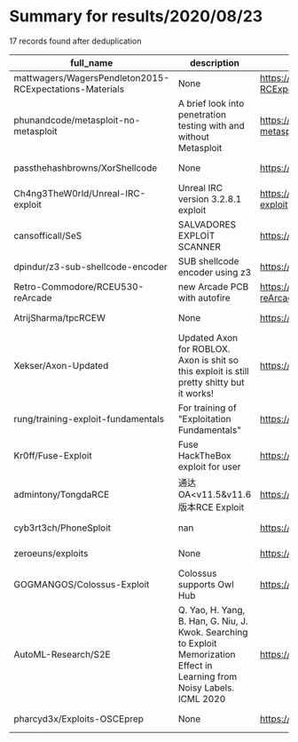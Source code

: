 
# Summary for results/2020/08/23
    
17 records found after deduplication

| full_name | description | html_url | matched_list | matched_count | pushed_at | size | stargazers_count | language | forks_count | vul_ids |
|---------------------------------------------------------|-----------------------------------------------------------------------------------------------------------------------------|----------------------------------------------------------------------------|----------------------------------|-----------------|---------------------------|--------|--------------------|------------|---------------|-----------|
| mattwagers/WagersPendleton2015-RCExpectations-Materials | None | https://github.com/mattwagers/WagersPendleton2015-RCExpectations-Materials | ['rce'] | 1 | 2020-08-23 04:57:29+00:00 | 22495 | 0 | | 0 | [] |
| phunandcode/metasploit-no-metasploit | A brief look into penetration testing with and without Metasploit | https://github.com/phunandcode/metasploit-no-metasploit | ['metasploit module OR payload'] | 1 | 2020-08-23 14:30:03+00:00 | 4738 | 0 | nan | 0 | [] |
| passthehashbrowns/XorShellcode | None | https://github.com/passthehashbrowns/XorShellcode | ['shellcode'] | 1 | 2020-08-23 23:29:51+00:00 | 82 | 2 | C# | 1 | [] |
| Ch4ng3TheW0rld/Unreal-IRC-exploit | Unreal IRC version 3.2.8.1 exploit | https://github.com/Ch4ng3TheW0rld/Unreal-IRC-exploit | ['exploit'] | 1 | 2020-08-23 22:20:24+00:00 | 3 | 0 | Python | 0 | [] |
| cansofficall/SeS | SALVADORES EXPLOİT SCANNER | https://github.com/cansofficall/SeS | ['exploit'] | 1 | 2020-08-23 21:01:18+00:00 | 8 | 0 | Python | 0 | [] |
| dpindur/z3-sub-shellcode-encoder | SUB shellcode encoder using z3 | https://github.com/dpindur/z3-sub-shellcode-encoder | ['shellcode'] | 1 | 2020-08-23 17:09:39+00:00 | 2 | 0 | Python | 0 | [] |
| Retro-Commodore/RCEU530-reArcade | new Arcade PCB with autofire | https://github.com/Retro-Commodore/RCEU530-reArcade | ['rce'] | 1 | 2020-08-23 17:02:39+00:00 | 630 | 1 | | 0 | [] |
| AtrijSharma/tpcRCEW | None | https://github.com/AtrijSharma/tpcRCEW | ['rce'] | 1 | 2020-08-23 16:54:05+00:00 | 89 | 0 | HTML | 0 | [] |
| Xekser/Axon-Updated | Updated Axon for ROBLOX. Axon is shit so this exploit is still pretty shitty but it works! | https://github.com/Xekser/Axon-Updated | ['exploit'] | 1 | 2020-08-23 12:48:49+00:00 | 163 | 0 | C | 0 | [] |
| rung/training-exploit-fundamentals | For training of "Exploitation Fundamentals" | https://github.com/rung/training-exploit-fundamentals | ['exploit'] | 1 | 2020-08-23 14:10:41+00:00 | 3144 | 38 | Dockerfile | 4 | [] |
| Kr0ff/Fuse-Exploit | Fuse HackTheBox exploit for user | https://github.com/Kr0ff/Fuse-Exploit | ['exploit'] | 1 | 2020-08-23 10:32:32+00:00 | 2 | 0 | Python | 0 | [] |
| admintony/TongdaRCE | 通达OA<v11.5&v11.6版本RCE Exploit | https://github.com/admintony/TongdaRCE | ['exploit', 'rce'] | 2 | 2020-08-23 08:44:49+00:00 | 13 | 21 | Python | 8 | [] |
| cyb3rt3ch/PhoneSploit | nan | https://github.com/cyb3rt3ch/PhoneSploit | ['sploit'] | 1 | 2020-08-23 15:03:04+00:00 | 9816 | 5 | Python | 3 | [] |
| zeroeuns/exploits | None | https://github.com/zeroeuns/exploits | ['exploit'] | 1 | 2020-08-23 23:36:34+00:00 | 2 | 0 | JavaScript | 0 | [] |
| GOGMANGOS/Colossus-Exploit | Colossus supports Owl Hub | https://github.com/GOGMANGOS/Colossus-Exploit | ['exploit'] | 1 | 2020-08-23 12:47:02+00:00 | 248 | 0 | HTML | 0 | [] |
| AutoML-Research/S2E | Q. Yao, H. Yang, B. Han, G. Niu, J. Kwok. Searching to Exploit Memorization Effect in Learning from Noisy Labels. ICML 2020 | https://github.com/AutoML-Research/S2E | ['exploit'] | 1 | 2020-08-23 21:45:33+00:00 | 98 | 15 | Python | 2 | [] |
| pharcyd3x/Exploits-OSCEprep | None | https://github.com/pharcyd3x/Exploits-OSCEprep | ['exploit'] | 1 | 2020-08-23 23:45:01+00:00 | 13 | 0 | Python | 0 | [] |
